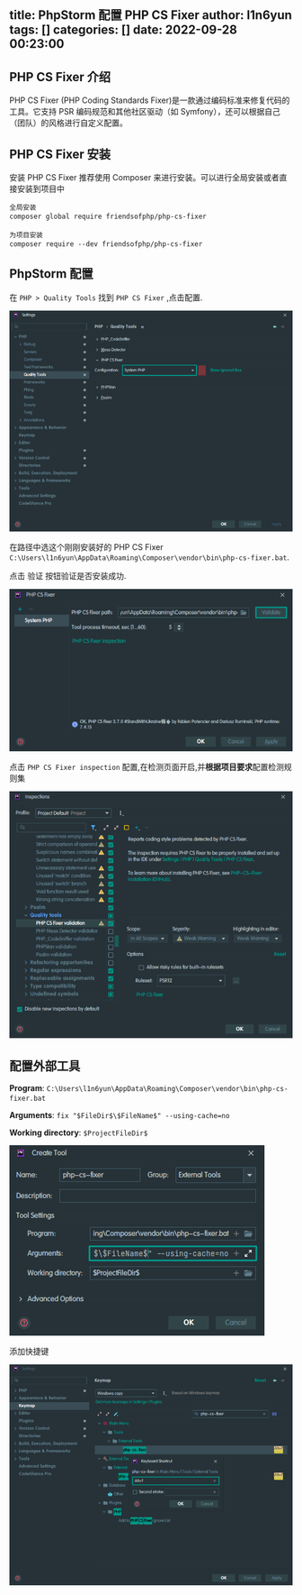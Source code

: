 title: PhpStorm 配置 PHP CS Fixer
author: l1n6yun
tags: []
categories: []
date: 2022-09-28 00:23:00
---
## PHP CS Fixer 介绍

PHP CS Fixer (PHP Coding Standards Fixer)是一款通过编码标准来修复代码的工具。它支持 PSR 编码规范和其他社区驱动（如 Symfony），还可以根据自己（团队）的风格进行自定义配置。

## PHP CS Fixer 安装

安装 PHP CS Fixer 推荐使用 Composer 来进行安装。可以进行全局安装或者直接安装到项目中

```shell
全局安装
composer global require friendsofphp/php-cs-fixer

为项目安装
composer require --dev friendsofphp/php-cs-fixer 
```

## PhpStorm 配置

在 `PHP > Quality Tools` 找到 `PHP CS Fixer` ,点击配置.


![upload successful](/images/pasted-25.png)

在路径中选这个刚刚安装好的 PHP CS Fixer `C:\Users\l1n6yun\AppData\Roaming\Composer\vendor\bin\php-cs-fixer.bat`.

点击 验证 按钮验证是否安装成功.

![upload successful](/images/pasted-26.png)

点击 `PHP CS Fixer inspection` 配置,在检测页面开启,并**根据项目要求**配置检测规则集

![upload successful](/images/pasted-27.png)

## 配置外部工具

**Program**: `C:\Users\l1n6yun\AppData\Roaming\Composer\vendor\bin\php-cs-fixer.bat`

**Arguments**: `fix "$FileDir$\$FileName$" --using-cache=no`

**Working directory**: `$ProjectFileDir$`


![upload successful](/images/pasted-28.png)

添加快捷键


![upload successful](/images/pasted-29.png)